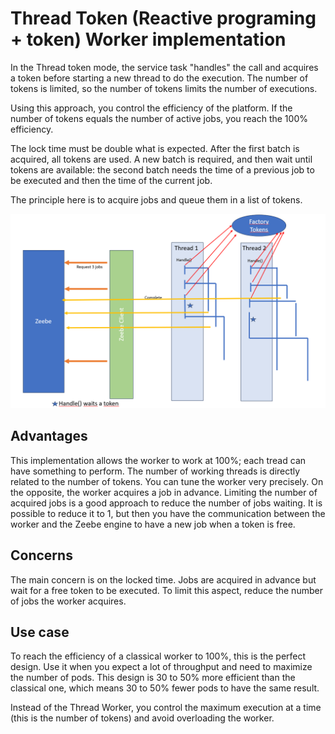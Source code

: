 # Thread Token (Reactive programing + token) Worker implementation

In the Thread token mode, the service task "handles" the call and acquires a token before starting
a new thread to do the execution.
The number of tokens is limited, so the number of tokens limits the number of executions.

Using this approach, you control the efficiency of the platform. If the number of tokens equals the
number of active jobs, you reach the 100% efficiency.

The lock time must be double what is expected. After the first batch is acquired, all tokens are used.
A new batch is required, and then wait until tokens are available: the second batch needs the time
of a previous job to be executed and then the time of the current job.

The principle here is to acquire jobs and queue them in a list of tokens.


![Thread Token Worker](ThreadTokenWorker.png)


## Advantages
This implementation allows the worker to work at 100%; each tread can have something
to perform. The number of working threads is directly related to the number of tokens.
You can tune the worker very precisely.
On the opposite, the worker acquires a job in advance. Limiting the number of acquired jobs is a good approach to reduce the number of jobs waiting. It is possible to reduce it to 1, but then you have the communication between the worker and the Zeebe engine to have a new job when a token
is free.

## Concerns
The main concern is on the locked time. Jobs are acquired in advance but wait for a free token
to be executed. To limit this aspect, reduce the number of jobs the worker acquires.

## Use case
To reach the efficiency of a classical worker to 100%, this is the perfect design.
Use it when you expect a lot of throughput and need to maximize the number of pods.
This design is 30 to 50% more efficient than the classical one, which means 30 to 50% fewer pods to have the same result.

Instead of the Thread Worker, you control the maximum execution at a time (this is the number of tokens) and avoid overloading the worker.
